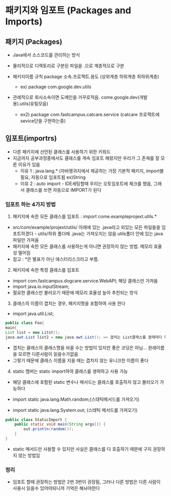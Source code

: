 # 패키지와 임포트 (Packages and Imports)

## 패키지 (Packages)

- Java에서 소스코드를 관리하는 방식

- 물리적으로 디렉토리로 구분된 파일을 .으로 계층적으로 구분

- 패키지이름 규칙 package 소속.프로젝트.용도 (상위계층 하위계층 최하위계층) 
    
    - ex) package com.google.dev.utils
    
- 관례적으로 회사소속이면 도메인을 거꾸로적음. come.google.dev(개발용).utils(유틸모음)
        
    - ex2) package com.fastcampus.catcare.service (catcare 프로젝트에 sevice단을 구현하는중)
    
        

## 임포트(importrs)

- 다른 패키지에 선언된 클래스를 사용하기 위한 키워드 
- 지금까지 공부과정중에서도 클래스를 계속 임포트 해왔지만 우리가 그 존재를 잘 모른 이유가 있음
    - 이유 1 : java.lang.* (자바랭귀지에서 제공하는 가장 기본적 패키지, import불필요, 자동으로 임포트됨 ex)String
    - 이유 2 : auto import - IDE세팅할때 우리는 오토임포트에 체크를 했음, 그래서 클래스를 쓰면 자동으로 IMPORT가 된다



### 임포트 하는 4가지 방법

1. 패키지에 속한 모든 클래스를 임포트 : import come.exampleprojext.utils.* 

- src/com/example/projext/utils/ 아래에 있는 .java라고 되있는 모든 파일들을 임포트하겠다
       - utils/하위 폴더에 .java는 가져오지는 않음 utils폴더 안에 있는 java파일만 가져옴
- 패키지에 속한 모든 클래스를 사용하는게 아니면 권장하지 않는 방법. 메모리 효율성 떨어짐
- 참고 : *은 별표가 아닌 애스터리스크라고 부름.

2. 패키지에 속한 특정 클래스를 임포트

- import com.fastcampus.dogcare.service.WebAPI; 해당 클래스만 가져옴
- import java.io.inputStream;
- 필요한 클래스만 불러오기 때문에 메모리 효율성 높아 추천되는 방식



3. 클래스의 이름이 겹치는 경우, 패키지명을 포함하여 사용 한다

- import java.util.List;
```java
public class Foo{
main{
List list = new Litst();
java.awt.List list2 = new java.awt.List(); => 겹치는 List클래스를 쓸때마다 매번 가져와서 사용해야함
```

- 겹치는 클래스의 클래스명을 바꿀 수는 방법이 있지만 좋은 코딩은 아님... 원래이름을 모르면 다른사람이 읽을수가없음
- 그렇기 때문에 클래스 이름을 지을 때는 겹치지 않는 유니크한 이름이 좋다 




4. static 멤버는 static import하여 클래스를 생략하고 사용 가능

- 해당 클래스에 포함된 static 변수나 메서드는 클래스를 호출하지 않고 불러오기 가능하다

- import static java.lang.Math.random;(스태틱메서드를 가져오기)
- import static java.lang.System.out; (스태틱 메서드를 가져오기)

```java
public class StaticImport {
    public static void main(String args[]) {
        out.println(random());
    }
}
```
- static 메서드만 사용할 수 있지만 사실은 클래스를 다 호출하기 때문에 구지 권장하지 않는 방법임



### 정리

- 임포트 할때 권장하는 방법은 2번 3번이 권장됨, 그러나 다른 방법은 다른 사람이 사용시 읽을수 있어야되니까 기억은 해놔야한다
